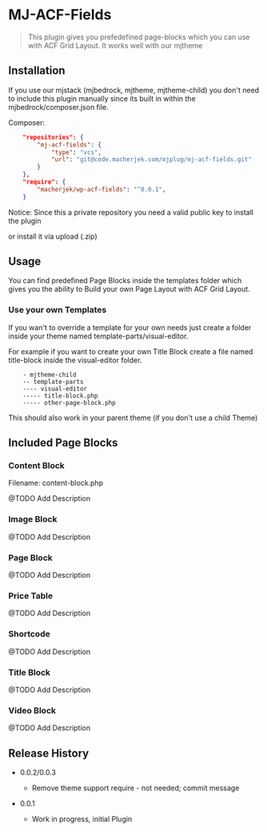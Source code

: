 # MJ-ACF-Fields
> This plugin gives you prefedefined page-blocks which you can use with ACF Grid Layout. It works well with our mjtheme


## Installation

If you use our mjstack (mjbedrock, mjtheme, mjtheme-child) you don't need to
include this plugin manually since its built in within the mjbedrock/composer.json
file.

Composer:

```json
	"repositories": {
        "mj-acf-fields": {
            "type": "vcs",
            "url": "git@code.macherjek.com/mjplug/mj-acf-fields.git"
        }
    },
    "require": {
		"macherjek/wp-acf-fields": "^0.0.1",
	}
```

Notice: Since this a private repository you need a valid public key
to install the plugin

or install it via upload (.zip)


## Usage

You can find predefined Page Blocks inside the templates folder which
gives you the ability to Build your own Page Layout with ACF Grid Layout.


### Use your own Templates

If you wan't to override a template for your own needs just
create a folder inside your theme named template-parts/visual-editor.

For example if you want to create your own Title Block
create a file named title-block inside the visual-editor folder.

```
	- mjtheme-child
	-- template-parts
	---- visual-editor
	----- title-block.php
	----- other-page-block.php
```

This should also work in your parent theme (if you don't use
a child Theme)



## Included Page Blocks

### Content Block

Filename: content-block.php

@TODO Add Description

### Image Block

@TODO Add Description

### Page Block

@TODO Add Description

### Price Table

@TODO Add Description

### Shortcode

@TODO Add Description

### Title Block

@TODO Add Description

### Video Block

@TODO Add Description

## Release History

* 0.0.2/0.0.3
    * Remove theme support require - not needed; commit message

* 0.0.1
	* Work in progress, initial Plugin
